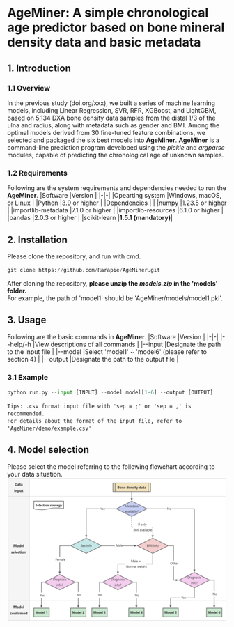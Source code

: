 # AgeMiner: A simple chronological age predictor based on bone mineral density data and basic metadata
## 1. Introduction
### 1.1 Overview
In the previous study (doi.org/xxx), we built a series of machine learning models, including Linear Regression, SVR, RFR, XGBoost, and LightGBM, based on 5,134 DXA bone density data samples from the distal 1/3 of the ulna and radius, along with metadata such as gender and BMI. Among the optimal models derived from 30 fine-tuned feature combinations, we selected and packaged the six best models into **AgeMiner**. **AgeMiner** is a command-line prediction program developed using the *pickle* and *argparse* modules, capable of predicting the chronological age of unknown samples.
### 1.2 Requirements
Following are the system requirements and dependencies needed to run the **AgeMiner**.
|Software |Version |
|-|-|
|Opearting system |Windows, macOS, or Linux |
|Python |3.9 or higher |
|Dependencies | |
|numpy |1.23.5 or higher |
|importlib-metadata |7.1.0 or higher |
|importlib-resources |6.1.0 or higher |
|pandas |2.0.3 or higher |
|scikit-learn |**1.5.1 (mandatory)**|
## 2. Installation
Please clone the repository, and run with cmd.
```python
git clone https://github.com/Rarapie/AgeMiner.git
```
After cloning the repository, **please unzip the *models.zip* in the 'models' folder.**  
For example, the path of 'model1' should be 'AgeMiner/models/model1.pkl'.
 ## 3. Usage
Following are the basic commands in **AgeMiner**.
|Software |Version |
|-|-|
|--help/-h |View descriptions of all commands |
|--input |Designate the path to the input file |
|--model |Select 'model1' ~ 'model6' (please refer to section 4) |
|--output |Designate the path to the output file |
### 3.1 Example
```python
python run.py --input [INPUT] --model model[1-6] --output [OUTPUT]
```
`Tips: .csv format input file with 'sep = ;' or 'sep = ,' is recommended.`  
`For details about the format of the input file, refer to 'AgeMiner/demo/example.csv'`
## 4. Model selection
Please select the model referring to the following flowchart according to your data situation.
![image](https://github.com/Rarapie/AgeMiner/blob/main/flowchart.png)

